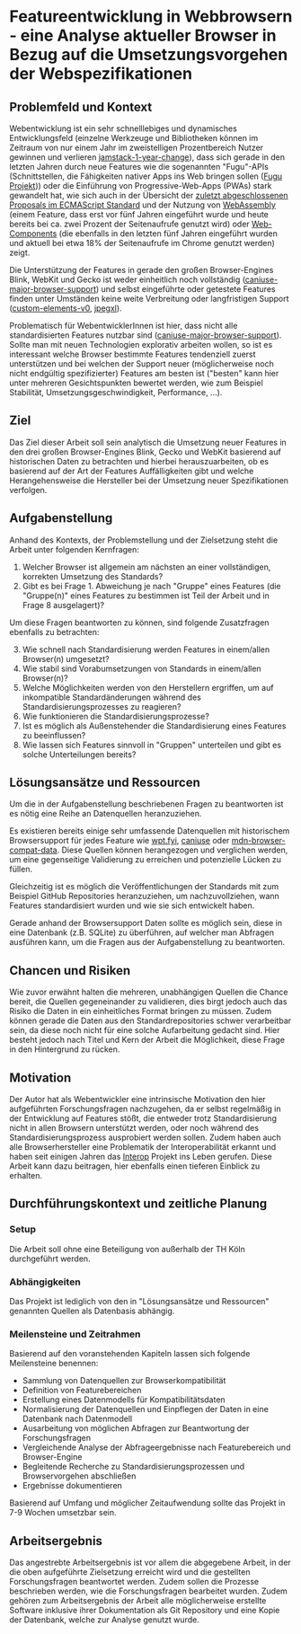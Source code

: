 # Featureentwicklung in Webbrowsern - eine Analyse aktueller Browser in Bezug auf die Umsetzungsvorgehen der Webspezifikationen

## Problemfeld und Kontext

Webentwicklung ist ein sehr schnelllebiges und dynamisches Entwicklungsfeld (einzelne Werkzeuge und Bibliotheken können im Zeitraum von nur einem Jahr im zweistelligen Prozentbereich Nutzer gewinnen und verlieren [jamstack-1-year-change]), dass sich gerade in den letzten Jahren durch neue Features wie die sogenannten "Fugu"-APIs (Schnittstellen, die Fähigkeiten nativer Apps ins Web bringen sollen ([Fugu Projekt][fugu-project])) oder die Einführung von Progressive-Web-Apps (PWAs) stark gewandelt hat, wie sich auch in der Übersicht der [zuletzt abgeschlossenen Proposals im ECMAScript Standard][ecmascript-finished-proposals] und der Nutzung von [WebAssembly][wasm-chromestats] (einem Feature, dass erst vor fünf Jahren eingeführt wurde und heute bereits bei ca. zwei Prozent der Seitenaufrufe genutzt wird) oder [Web-Components][wc-chromestats] (die ebenfalls in den letzten fünf Jahren eingeführt wurden und aktuell bei etwa 18% der Seitenaufrufe im Chrome genutzt werden) zeigt.

Die Unterstützung der Features in gerade den großen Browser-Engines Blink, WebKit und Gecko ist weder einheitlich noch vollständig ([caniuse-major-browser-support]) und selbst eingeführte oder getestete Features finden unter Umständen keine weite Verbreitung oder langfristigen Support ([custom-elements-v0], [jpegxl]).

Problematisch für WebentwicklerInnen ist hier, dass nicht alle standardisierten Features nutzbar sind ([caniuse-major-browser-support]).
Sollte man mit neuen Technologien explorativ arbeiten wollen, so ist es interessant welche Browser bestimmte Features tendenziell zuerst unterstützen und bei welchen der Support neuer (möglicherweise noch nicht endgültig spezifizierter) Features am besten ist ("besten" kann hier unter mehreren Gesichtspunkten bewertet werden, wie zum Beispiel Stabilität, Umsetzungsgeschwindigkeit, Performance, ...).

## Ziel

Das Ziel dieser Arbeit soll sein analytisch die Umsetzung neuer Features in den drei großen Browser-Engines Blink, Gecko und WebKit basierend auf historischen Daten zu betrachten und hierbei herauszuarbeiten, ob es basierend auf der Art der Features Auffälligkeiten gibt und welche Herangehensweise die Hersteller bei der Umsetzung neuer Spezifikationen verfolgen.

## Aufgabenstellung

Anhand des Kontexts, der Problemstellung und der Zielsetzung steht die Arbeit unter folgenden Kernfragen:

1. Welcher Browser ist allgemein am nächsten an einer vollständigen, korrekten Umsetzung des Standards?
2. Gibt es bei Frage 1. Abweichung je nach "Gruppe" eines Features (die "Gruppe(n)" eines Features zu bestimmen ist Teil der Arbeit und in Frage 8 ausgelagert)?

Um diese Fragen beantworten zu können, sind folgende Zusatzfragen ebenfalls zu betrachten:

3. Wie schnell nach Standardisierung werden Features in einem/allen Browser(n) umgesetzt?
4. Wie stabil sind Vorabumsetzungen von Standards in einem/allen Browser(n)?
5. Welche Möglichkeiten werden von den Herstellern ergriffen, um auf inkompatible Standardänderungen während des Standardisierungsprozesses zu reagieren?
6. Wie funktionieren die Standardisierungsprozesse?
7. Ist es möglich als Außenstehender die Standardisierung eines Features zu beeinflussen?
8. Wie lassen sich Features sinnvoll in "Gruppen" unterteilen und gibt es solche Unterteilungen bereits?

## Lösungsansätze und Ressourcen

Um die in der Aufgabenstellung beschriebenen Fragen zu beantworten ist es nötig eine Reihe an Datenquellen heranzuziehen.

Es existieren bereits einige sehr umfassende Datenquellen mit historischem Browsersupport für jedes Feature wie [wpt.fyi], [caniuse] oder [mdn-browser-compat-data]. Diese Quellen können herangezogen und verglichen werden, um eine gegenseitige Validierung zu erreichen und potenzielle Lücken zu füllen.

Gleichzeitig ist es möglich die Veröffentlichungen der Standards mit zum Beispiel GitHub Repositories heranzuziehen, um nachzuvollziehen, wann Features standardisiert wurden und wie sie sich entwickelt haben.

Gerade anhand der Browsersupport Daten sollte es möglich sein, diese in eine Datenbank (z.B. SQLite) zu überführen, auf welcher man Abfragen ausführen kann, um die Fragen aus der Aufgabenstellung zu beantworten.

## Chancen und Risiken

Wie zuvor erwähnt halten die mehreren, unabhängigen Quellen die Chance bereit, die Quellen gegeneinander zu validieren, dies birgt jedoch auch das Risiko die Daten in ein einheitliches Format bringen zu müssen.
Zudem können gerade die Daten aus den Standardrepositories schwer verarbeitbar sein, da diese noch nicht für eine solche Aufarbeitung gedacht sind. Hier besteht jedoch nach Titel und Kern der Arbeit die Möglichkeit, diese Frage in den Hintergrund zu rücken.

## Motivation

Der Autor hat als Webentwickler eine intrinsische Motivation den hier aufgeführten Forschungsfragen nachzugehen, da er selbst regelmäßig in der Entwicklung auf Features stößt, die entweder trotz Standardisierung nicht in allen Browsern unterstützt werden, oder noch während des Standardisierungsprozess ausprobiert werden sollen.
Zudem haben auch alle Browserhersteller eine Problematik der Interoperabilität erkannt und haben seit einigen Jahren das [Interop] Projekt ins Leben gerufen. Diese Arbeit kann dazu beitragen, hier ebenfalls einen tieferen Einblick zu erhalten.

## Durchführungskontext und zeitliche Planung

### Setup

Die Arbeit soll ohne eine Beteiligung von außerhalb der TH Köln durchgeführt werden.

### Abhängigkeiten

Das Projekt ist lediglich von den in "Lösungsansätze und Ressourcen" genannten Quellen als Datenbasis abhängig.

### Meilensteine und Zeitrahmen

Basierend auf den voranstehenden Kapiteln lassen sich folgende Meilensteine benennen:

* Sammlung von Datenquellen zur Browserkompatibilität
* Definition von Featurebereichen
* Erstellung eines Datenmodells für Kompatibilitätsdaten
* Normalisierung der Datenquellen und Einpflegen der Daten in eine Datenbank nach Datenmodell
* Ausarbeitung von möglichen Abfragen zur Beantwortung der Forschungsfragen
* Vergleichende Analyse der Abfrageergebnisse nach Featurebereich und Browser-Engine
* Begleitende Recherche zu Standardisierungsprozessen und Browservorgehen abschließen
* Ergebnisse dokumentieren

Basierend auf Umfang und möglicher Zeitaufwendung sollte das Projekt in 7-9 Wochen umsetzbar sein.

## Arbeitsergebnis

Das angestrebte Arbeitsergebnis ist vor allem die abgegebene Arbeit, in der die oben aufgeführte Zielsetzung erreicht wird und die gestellten Forschungsfragen beantwortet werden. Zudem sollen die Prozesse beschrieben werden, wie die Forschungsfragen bearbeitet wurden.
Zudem gehören zum Arbeitsergebnis der Arbeit alle möglicherweise erstellte Software inklusive ihrer Dokumentation als Git Repository und eine Kopie der Datenbank, welche zur Analyse genutzt wurde.

[ecmascript-finished-proposals]: https://github.com/tc39/proposals/blob/main/finished-proposals.md
[caniuse-major-browser-support]: https://caniuse.com/?compare=chrome+109,edge+109,safari+16.3,firefox+109,and_chr+109,ios_saf+16.3&compareCats=all
[custom-elements-v0]: https://caniuse.com/?search=Custom%20Elements%20V0
[jpegxl]: https://caniuse.com/jpegxl
[wpt.fyi]: https://wpt.fyi
[caniuse]: https://caniuse.com
[mdn-browser-compat-data]: https://github.com/mdn/browser-compat-data
[Interop]: https://wpt.fyi/interop-2023
[jamstack-1-year-change]: https://jamstack.org/survey/2022/#frameworks-by-1-year-change-in-usage-and-satisfaction
[fugu-project]: https://www.chromium.org/teams/web-capabilities-fugu/
[wasm-chromestats]: https://chromestatus.com/metrics/feature/timeline/popularity/2237
[wc-chromestats]: https://chromestatus.com/metrics/feature/timeline/popularity/1689
